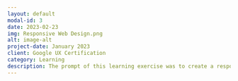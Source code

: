 ```yaml
---
layout: default
modal-id: 3
date: 2023-02-23
img: Responsive Web Design.png
alt: image-alt
project-date: January 2023
client: Google UX Certification
category: Learning
description: The prompt of this learning exercise was to create a responsive web app for a food delivery app for a modern pub. I iterated through the design process, conducting user interviews & usability testing with friends and family. This part of the course introduced me to using Adobe XD for mockups and high-fidelity prototyping. Key Takeaways: Utilizing components and layouts to reduce the amount of time spent when reworking items, and using Design Systems as a starting point to spend less time reinventing the wheel.
---
```

